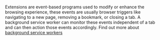 Extensions are event-based programs used to modify or enhance the browsing experience, these events are usually browser triggers like navigating to a new page, removing a bookmark, or closing a tab. A background service worker can monitor these events independent of a tab and can then action those events accordingly. Find out more about [background service workers](https://developer.chrome.com/docs/extensions/mv3/service_workers/)